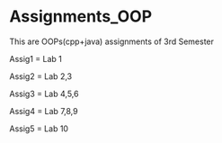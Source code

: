 # Assignments_OOP
This are OOPs(cpp+java) assignments of 3rd Semester

Assig1 = Lab 1

Assig2 = Lab 2,3

Assig3 = Lab 4,5,6

Assig4 = Lab 7,8,9

Assig5 = Lab 10


